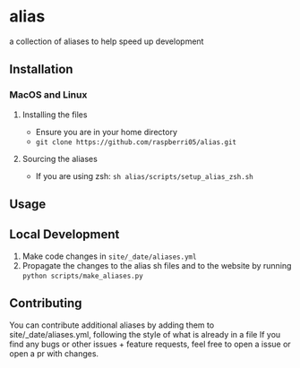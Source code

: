 # alias

a collection of aliases to help speed up development

## Installation

### MacOS and Linux

1. Installing the files
   - Ensure you are in your home directory
   - ```git clone https://github.com/raspberri05/alias.git```

3. Sourcing the aliases
   - If you are using zsh: ```sh alias/scripts/setup_alias_zsh.sh```

## Usage

## Local Development

1. Make code changes in ```site/_date/aliases.yml```
2. Propagate the changes to the alias sh files and to the website by running ```python scripts/make_aliases.py```

## Contributing

You can contribute additional aliases by adding them to site/_date/aliases.yml, following the style of what is already in a file
If you find any bugs or other issues + feature requests, feel free to open a issue or open a pr with changes.
